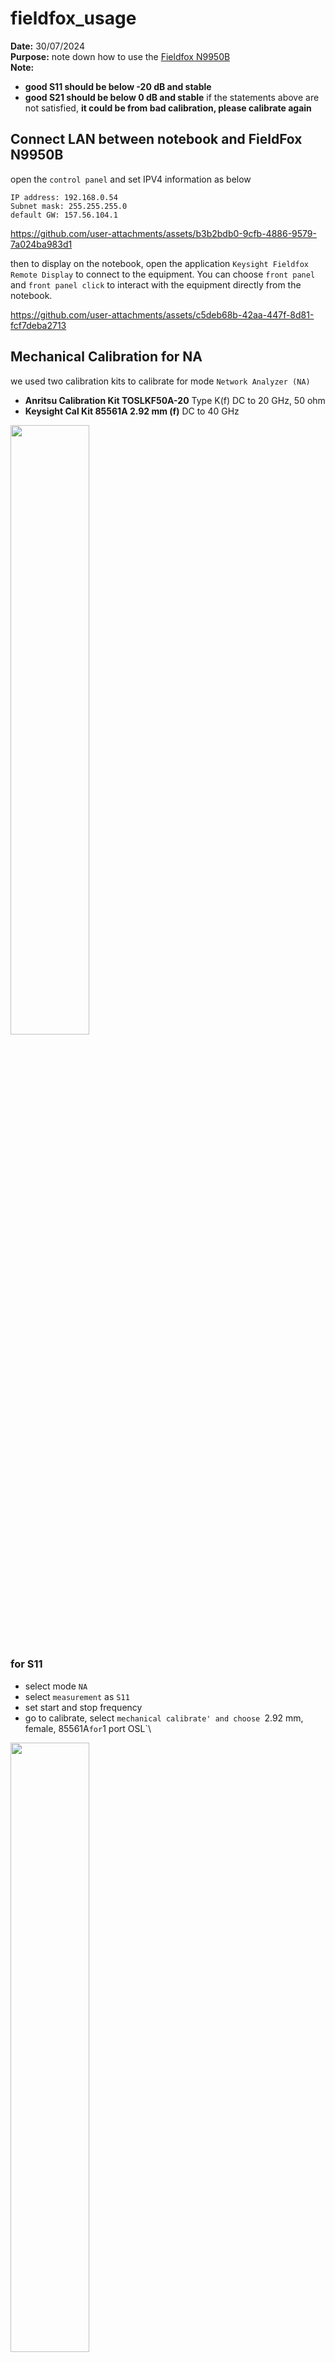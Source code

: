 # fieldfox_usage
**Date:** 30/07/2024 \
**Purpose:** note down how to use the [Fieldfox N9950B](https://www.keysight.com/us/en/product/N9950B/fieldfox-b-handheld-microwave-analyzer-32-ghz.html) \
**Note:**
- **good S11 should be below -20 dB and stable**
- **good S21 should be below 0 dB and stable**
if the statements above are not satisfied, **it could be from bad calibration, please calibrate again**

## Connect LAN between notebook and FieldFox N9950B 
open the `control panel` and set IPV4 information as below
```
IP address: 192.168.0.54
Subnet mask: 255.255.255.0
default GW: 157.56.104.1
```

https://github.com/user-attachments/assets/b3b2bdb0-9cfb-4886-9579-7a024ba983d1

then to display on the notebook, open the application `Keysight Fieldfox Remote Display` to connect to the equipment. You can choose `front panel` and `front panel click` to interact with the equipment directly from the notebook.

https://github.com/user-attachments/assets/c5deb68b-42aa-447f-8d81-fcf7deba2713

## Mechanical Calibration for NA
we used two calibration kits to calibrate for mode `Network Analyzer (NA)`
- **Anritsu Calibration Kit TOSLKF50A-20** Type K(f) DC to 20 GHz, 50 ohm
- **Keysight Cal Kit 85561A 2.92 mm (f)** DC to 40 GHz 
<img src="https://github.com/user-attachments/assets/0c624a26-e56e-4f4e-a71d-0cc1663c34f6" width="50%" height="auto">

### for S11
- select mode `NA`
- select `measurement` as `S11`
- set start and stop frequency
- go to calibrate, select `mechanical calibrate' and choose `2.92 mm, female, 85561A` for `1 port OSL`\
<img src="https://github.com/user-attachments/assets/67c194c4-85f8-4f06-8bd1-dfe09f3298b6" width="50%" height="auto">

https://github.com/user-attachments/assets/2e666ab5-0949-46f3-9aad-2c744720c755

https://github.com/user-attachments/assets/1e4d8da5-94c7-4b52-9488-e4257f6c8010

### for S21
- select mode `NA`
- select `measurement` as `S21`
- set start and stop frequency
- go to calibrate, select `mechanical calibrate' and for both port choose `2.92 mm, female, 85561A` for `2 port SOLT`\
<img src="https://github.com/user-attachments/assets/f8985a41-77ed-4ad0-8d39-cec1fe30c87c" width="50%" height="auto">

## example use case
### 0. benchmark 
> **good S11 should be below -20 dB and stable** \
> **good S21 should be below 0 dB and stable**

if the statements above are not satisfied, could be from bad calibration, please calibrate again

- measure S11 setup
<img src="https://github.com/user-attachments/assets/eb6ea1ef-9e15-47a3-9e87-8530ac085343" width="auto" height="30%">

- example of correct S11
<img src="https://github.com/user-attachments/assets/77e9ae14-9868-4198-9b4c-3cb8543c857c" width="50%" height="auto">

- wrong S11 setup, require repeat of calibration
<img src="https://github.com/user-attachments/assets/a2639f6a-cad2-456f-a778-0a73477d96d8" width="50%" height="auto">


### 1. Measure S21 and S11 of 4 cables to see if the cables are working or not
- test setup 
<img src="https://github.com/user-attachments/assets/10d44e02-5fd9-4873-90fb-fb2fb0aabe92" width="30%" height="auto">

- result S21 
<img src="https://github.com/user-attachments/assets/b90fa60a-673d-49ae-95dc-6ff855316532" width="50%" height="auto">

- result S11 
<img src="https://github.com/user-attachments/assets/3f6ebcb8-2fac-4735-8de5-a0482ed08d20" width="50%" height="auto">

- weird S11 result 
<img src="https://github.com/user-attachments/assets/7fb1a55f-db1b-4dcd-b76a-d73d23bad345" width="50%" height="auto">


